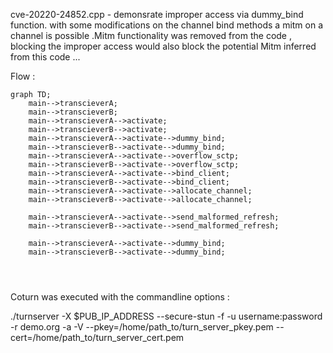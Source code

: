 




cve-20220-24852.cpp - demonsrate improper access via dummy_bind function. with some modifications on the channel bind methods a  mitm on a channel is possible .Mitm functionality was removed from the code , blocking the improper access would also block the potential Mitm inferred from this code ... 





Flow : 
```mermaid
graph TD;
    main-->transcieverA;
    main-->transcieverB;
    main-->transcieverA-->activate;
    main-->transcieverB-->activate;
    main-->transcieverA-->activate-->dummy_bind;
    main-->transcieverB-->activate-->dummy_bind;
    main-->transcieverA-->activate-->overflow_sctp;
    main-->transcieverB-->activate-->overflow_sctp;
    main-->transcieverA-->activate-->bind_client;
    main-->transcieverB-->activate-->bind_client;
    main-->transcieverA-->activate-->allocate_channel;
    main-->transcieverB-->activate-->allocate_channel;

    main-->transcieverA-->activate-->send_malformed_refresh;
    main-->transcieverB-->activate-->send_malformed_refresh;
    
    main-->transcieverA-->activate-->dummy_bind;
    main-->transcieverB-->activate-->dummy_bind;

    
    

```
 

Coturn was executed with the commandline options : 

./turnserver -X $PUB_IP_ADDRESS --secure-stun -f -u username:password -r demo.org -a -V --pkey=/home/path_to/turn_server_pkey.pem --cert=/home/path_to/turn_server_cert.pem





